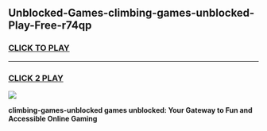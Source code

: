 
## Unblocked-Games-climbing-games-unblocked-Play-Free-r74qp
<h3>
<a href="https://premium76.site?title=climbing-games-unblocked&ref=17A">CLICK TO PLAY</a></h3>
<hr>

<h3>
<a href="https://premium76.site?title=climbing-games-unblocked&ref=17A">CLICK 2 PLAY</a>
  
</h3>

<a href="https://premium76.site?title=climbing-games-unblocked&ref=17A"><img src="https://clearcache.store/games.png"></a>


**climbing-games-unblocked games unblocked: Your Gateway to Fun and Accessible Online Gaming**
